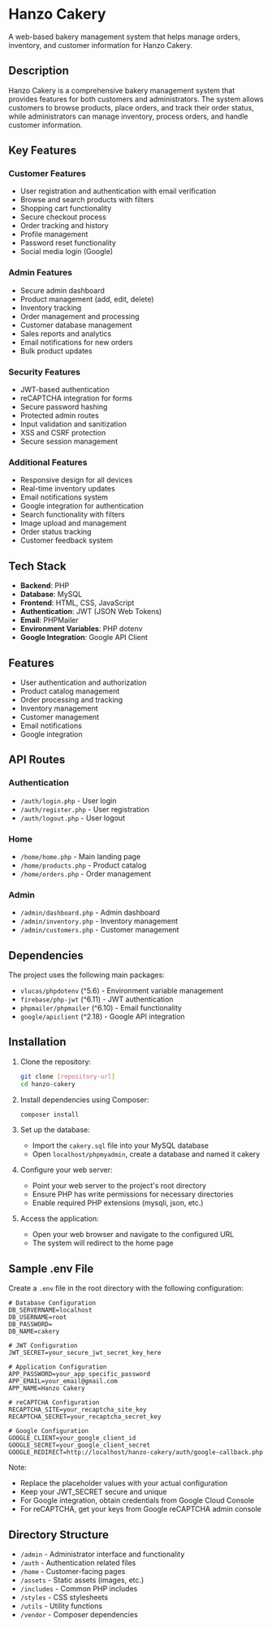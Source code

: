 # Hanzo Cakery

A web-based bakery management system that helps manage orders, inventory, and customer information for Hanzo Cakery.

## Description

Hanzo Cakery is a comprehensive bakery management system that provides features for both customers and administrators. The system allows customers to browse products, place orders, and track their order status, while administrators can manage inventory, process orders, and handle customer information.

## Key Features

### Customer Features

- User registration and authentication with email verification
- Browse and search products with filters
- Shopping cart functionality
- Secure checkout process
- Order tracking and history
- Profile management
- Password reset functionality
- Social media login (Google)

### Admin Features

- Secure admin dashboard
- Product management (add, edit, delete)
- Inventory tracking
- Order management and processing
- Customer database management
- Sales reports and analytics
- Email notifications for new orders
- Bulk product updates

### Security Features

- JWT-based authentication
- reCAPTCHA integration for forms
- Secure password hashing
- Protected admin routes
- Input validation and sanitization
- XSS and CSRF protection
- Secure session management

### Additional Features

- Responsive design for all devices
- Real-time inventory updates
- Email notifications system
- Google integration for authentication
- Search functionality with filters
- Image upload and management
- Order status tracking
- Customer feedback system

## Tech Stack

- **Backend**: PHP
- **Database**: MySQL
- **Frontend**: HTML, CSS, JavaScript
- **Authentication**: JWT (JSON Web Tokens)
- **Email**: PHPMailer
- **Environment Variables**: PHP dotenv
- **Google Integration**: Google API Client

## Features

- User authentication and authorization
- Product catalog management
- Order processing and tracking
- Inventory management
- Customer management
- Email notifications
- Google integration

## API Routes

### Authentication

- `/auth/login.php` - User login
- `/auth/register.php` - User registration
- `/auth/logout.php` - User logout

### Home

- `/home/home.php` - Main landing page
- `/home/products.php` - Product catalog
- `/home/orders.php` - Order management

### Admin

- `/admin/dashboard.php` - Admin dashboard
- `/admin/inventory.php` - Inventory management
- `/admin/customers.php` - Customer management

## Dependencies

The project uses the following main packages:

- `vlucas/phpdotenv` (^5.6) - Environment variable management
- `firebase/php-jwt` (^6.11) - JWT authentication
- `phpmailer/phpmailer` (^6.10) - Email functionality
- `google/apiclient` (^2.18) - Google API integration

## Installation

1. Clone the repository:

   ```bash
   git clone [repository-url]
   cd hanzo-cakery
   ```

2. Install dependencies using Composer:

   ```bash
   composer install
   ```

3. Set up the database:

   - Import the `cakery.sql` file into your MySQL database
   - Open `localhost/phpmyadmin`, create a database and named it cakery

4. Configure your web server:

   - Point your web server to the project's root directory
   - Ensure PHP has write permissions for necessary directories
   - Enable required PHP extensions (mysqli, json, etc.)

5. Access the application:
   - Open your web browser and navigate to the configured URL
   - The system will redirect to the home page

## Sample .env File

Create a `.env` file in the root directory with the following configuration:

```env
# Database Configuration
DB_SERVERNAME=localhost
DB_USERNAME=root
DB_PASSWORD=
DB_NAME=cakery

# JWT Configuration
JWT_SECRET=your_secure_jwt_secret_key_here

# Application Configuration
APP_PASSWORD=your_app_specific_password
APP_EMAIL=your_email@gmail.com
APP_NAME=Hanzo Cakery

# reCAPTCHA Configuration
RECAPTCHA_SITE=your_recaptcha_site_key
RECAPTCHA_SECRET=your_recaptcha_secret_key

# Google Configuration
GOOGLE_CLIENT=your_google_client_id
GOOGLE_SECRET=your_google_client_secret
GOOGLE_REDIRECT=http://localhost/hanzo-cakery/auth/google-callback.php
```

Note:

- Replace the placeholder values with your actual configuration
- Keep your JWT_SECRET secure and unique
- For Google integration, obtain credentials from Google Cloud Console
- For reCAPTCHA, get your keys from Google reCAPTCHA admin console

## Directory Structure

- `/admin` - Administrator interface and functionality
- `/auth` - Authentication related files
- `/home` - Customer-facing pages
- `/assets` - Static assets (images, etc.)
- `/includes` - Common PHP includes
- `/styles` - CSS stylesheets
- `/utils` - Utility functions
- `/vendor` - Composer dependencies
